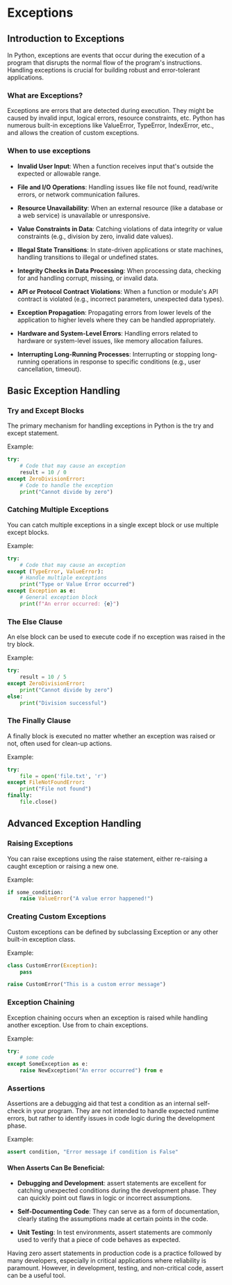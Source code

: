 # Exceptions

## Introduction to Exceptions

In Python, exceptions are events that occur during the execution of a program that disrupts the normal flow of the program's instructions. Handling exceptions is crucial for building robust and error-tolerant applications.

### What are Exceptions?

Exceptions are errors that are detected during execution. They might be caused by invalid input, logical errors, resource constraints, etc. Python has numerous built-in exceptions like ValueError, TypeError, IndexError, etc., and allows the creation of custom exceptions.

### When to use exceptions

- **Invalid User Input**: When a function receives input that's outside the expected or allowable range.

- **File and I/O Operations**: Handling issues like file not found, read/write errors, or network communication failures.

- **Resource Unavailability**: When an external resource (like a database or a web service) is unavailable or unresponsive.

- **Value Constraints in Data**: Catching violations of data integrity or value constraints (e.g., division by zero, invalid date values).

- **Illegal State Transitions**: In state-driven applications or state machines, handling transitions to illegal or undefined states.

- **Integrity Checks in Data Processing**: When processing data, checking for and handling corrupt, missing, or invalid data.

- **API or Protocol Contract Violations**: When a function or module's API contract is violated (e.g., incorrect parameters, unexpected data types).

- **Exception Propagation**: Propagating errors from lower levels of the application to higher levels where they can be handled appropriately.

- **Hardware and System-Level Errors**: Handling errors related to hardware or system-level issues, like memory allocation failures.

- **Interrupting Long-Running Processes**: Interrupting or stopping long-running operations in response to specific conditions (e.g., user cancellation, timeout).

## Basic Exception Handling

### Try and Except Blocks

The primary mechanism for handling exceptions in Python is the try and except statement.

Example:

```python
try:
    # Code that may cause an exception
    result = 10 / 0
except ZeroDivisionError:
    # Code to handle the exception
    print("Cannot divide by zero")
```

### Catching Multiple Exceptions

You can catch multiple exceptions in a single except block or use multiple except blocks.

Example:

```python
try:
    # Code that may cause an exception
except (TypeError, ValueError):
    # Handle multiple exceptions
    print("Type or Value Error occurred")
except Exception as e:
    # General exception block
    print(f"An error occurred: {e}")
```

### The Else Clause

An else block can be used to execute code if no exception was raised in the try block.

Example:

```python
try:
    result = 10 / 5
except ZeroDivisionError:
    print("Cannot divide by zero")
else:
    print("Division successful")
```

### The Finally Clause

A finally block is executed no matter whether an exception was raised or not, often used for clean-up actions.

Example:

```python
try:
    file = open('file.txt', 'r')
except FileNotFoundError:
    print("File not found")
finally:
    file.close()
```

## Advanced Exception Handling

### Raising Exceptions

You can raise exceptions using the raise statement, either re-raising a caught exception or raising a new one.

Example:

```python
if some_condition:
    raise ValueError("A value error happened!")
```

### Creating Custom Exceptions

Custom exceptions can be defined by subclassing Exception or any other built-in exception class.

Example:

```python
class CustomError(Exception):
    pass

raise CustomError("This is a custom error message")
```

### Exception Chaining

Exception chaining occurs when an exception is raised while handling another exception. Use from to chain exceptions.

Example:

```python
try:
    # some code
except SomeException as e:
    raise NewException("An error occurred") from e
```

### Assertions

Assertions are a debugging aid that test a condition as an internal self-check in your program.
They are not intended to handle expected runtime errors, but rather to identify issues in code logic during the development phase.

Example:

```python
assert condition, "Error message if condition is False"
```

#### When Asserts Can Be Beneficial:

- **Debugging and Development**: assert statements are excellent for catching unexpected conditions during the development phase. They can quickly point out flaws in logic or incorrect assumptions.

- **Self-Documenting Code**: They can serve as a form of documentation, clearly stating the assumptions made at certain points in the code.

- **Unit Testing**: In test environments, assert statements are commonly used to verify that a piece of code behaves as expected.

Having zero assert statements in production code is a practice followed by many developers, especially in critical applications where reliability is paramount. However, in development, testing, and non-critical code, assert can be a useful tool. 
